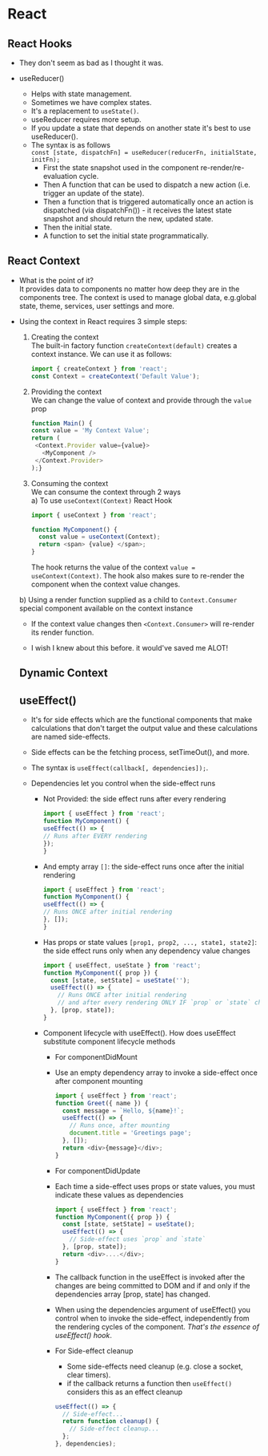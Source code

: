 # React  

## React Hooks  

* They don't seem as bad as I thought it was.  

* useReducer()  
    * Helps with state management.
    * Sometimes we have complex states.
    * It's a replacement to `useState()`.
    * useReducer requires more setup.  
    * If you update a state that depends on another state it's best to use useReducer(). 
    * The syntax is as follows  
    `const [state, dispatchFn] = useReducer(reducerFn, initialState, initFn);`
      * First the state snapshot used in the component re-render/re-evaluation cycle.
      * Then A function that can be used to dispatch a new action (i.e. trigger an update of the state).
      * Then a function that is triggered automatically once an action is dispatched (via dispatchFn()) - it receives the latest state snapshot and should return the new, updated state.
      * Then the initial state.
      * A function to set the initial state programmatically.

## React Context  

* What is the point of it?  
It provides data to components no matter how deep they are in the components tree. The context is used to manage global data, e.g.global state, theme, services, user settings and more.  

* Using the context in React requires 3 simple steps:  
  1. Creating the context  
   The built-in factory function `createContext(default)` creates a context instance. We can use it as follows:  
      ```javascript
      import { createContext } from 'react';
      const Context = createContext('Default Value');
      ```  
    

  2. Providing the context  
   We can change the value of context and provide through the `value` prop  
      ```javascript
      function Main() {
     const value = 'My Context Value';
     return (
       <Context.Provider value={value}>
         <MyComponent />
       </Context.Provider>
     );} 
     ```  

  3. Consuming the context  
   We can consume the context through 2 ways  
   a) To use `useContext(Context)` React Hook  
      ```javascript
      import { useContext } from 'react';

      function MyComponent() {
        const value = useContext(Context);
        return <span> {value} </span>;
      }
      ```  
      The hook returns the value of the context `value = useContext(Context)`. The hook also makes sure to re-render the component when the context value changes.  

   b) Using a render function supplied as a child to `Context.Consumer` special component available on the context instance


   * If the context value changes then `<Context.Consumer>` will re-render its render function.

   * I wish I knew about this before. it would've saved me ALOT!  

  ## Dynamic Context  


  ## useEffect() 

  * It's for side effects which are the functional components that make calculations that don't target the output value and these calculations are named side-effects.
  * Side effects can be the fetching process, setTimeOut(), and more.
  * The syntax is `useEffect(callback[, dependencies]);`.

  * Dependencies let you control when the side-effect runs  
    * Not Provided: the side effect runs after every rendering   
      ```javascript
      import { useEffect } from 'react';
      function MyComponent() {
      useEffect(() => {
      // Runs after EVERY rendering
      });  
      }
      ```   

    * And empty array `[]`: the side-effect runs once after the initial rendering   
      ```javascript
      import { useEffect } from 'react';
      function MyComponent() {
      useEffect(() => {
      // Runs ONCE after initial rendering
      }, []);
      }
      ```  

    * Has props or state values `[prop1, prop2, ..., state1, state2]`: the side effect runs only when any dependency value changes  

      ```javascript
      import { useEffect, useState } from 'react';
      function MyComponent({ prop }) {
        const [state, setState] = useState('');
        useEffect(() => {
          // Runs ONCE after initial rendering
          // and after every rendering ONLY IF `prop` or `state` changes
        }, [prop, state]);
      }
      ```  

    * Component lifecycle with useEffect(). How does useEffect substitute component lifecycle methods  

      * For componentDidMount
      * Use an empty dependency array to invoke a side-effect once after component mounting  
        ```javascript
        import { useEffect } from 'react';
        function Greet({ name }) {
          const message = `Hello, ${name}!`;
          useEffect(() => {
            // Runs once, after mounting
            document.title = 'Greetings page';
          }, []);
          return <div>{message}</div>;
        }
        ``` 

      * For componentDidUpdate  
      * Each time a side-effect uses props or state values, you must indicate these values as dependencies  
        ```javascript
        import { useEffect } from 'react';
        function MyComponent({ prop }) {
          const [state, setState] = useState();
          useEffect(() => {
            // Side-effect uses `prop` and `state`
          }, [prop, state]);
          return <div>....</div>;
        }
        ```  
      * The callback function in the useEffect is invoked after the changes are being committed to DOM and if and only if the dependencies array [prop, state] has changed.
      * When using the dependencies argument of useEffect() you control when to invoke the side-effect, independently from the rendering cycles of the component. *That's the essence of useEffect() hook*.   
      * For Side-effect cleanup  
        * Some side-effects need cleanup (e.g. close a socket, clear timers).  
        * if the callback returns a function then `useEffect()` considers this as an effect cleanup  

        ```javascript
        useEffect(() => {
          // Side-effect...
          return function cleanup() {
            // Side-effect cleanup...
          };
        }, dependencies);
        ```

    